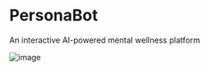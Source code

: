 # PersonaBot
An interactive AI-powered mental wellness platform

![image](https://github.com/user-attachments/assets/4bb5c0c6-c71d-49a1-809e-56d01fc5a68d)
